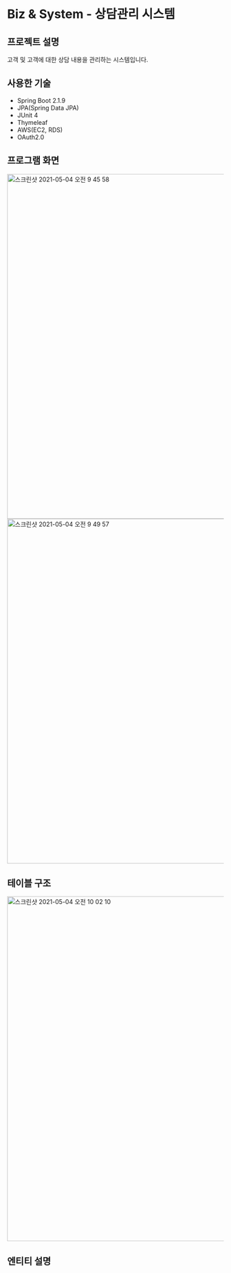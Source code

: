 # Biz & System - 상담관리 시스템

## 프로젝트 설명
고객 및 고객에 대한 상담 내용을 관리하는 시스템입니다.

## 사용한 기술
* Spring Boot 2.1.9
* JPA(Spring Data JPA)
* JUnit 4
* Thymeleaf
* AWS(EC2, RDS)
* OAuth2.0

## 프로그램 화면
<img width="800" alt="스크린샷 2021-05-04 오전 9 45 58" src="https://user-images.githubusercontent.com/42424276/116949790-2e91c180-acbe-11eb-8726-d0062d999dff.png">
<img width="800" alt="스크린샷 2021-05-04 오전 9 49 57" src="https://user-images.githubusercontent.com/42424276/116949821-4701dc00-acbe-11eb-9300-672fed9bbe58.png">

## 테이블 구조
<img width="800" alt="스크린샷 2021-05-04 오전 10 02 10" src="https://user-images.githubusercontent.com/42424276/116950388-d491fb80-acbf-11eb-8677-f5eaf8614889.png">


## 엔티티 설명

